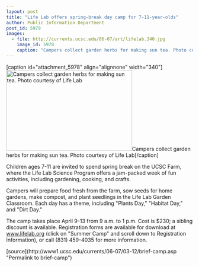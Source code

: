 ```yaml
---
layout: post
title: "Life Lab offers spring-break day camp for 7-11-year-olds"
author: Public Information Department
post_id: 5979
images:
  - file: http://currents.ucsc.edu/06-07/art/lifelab.340.jpg
    image_id: 5978
    caption: "Campers collect garden herbs for making sun tea. Photo courtesy of Life Lab"
---
```


[caption id="attachment_5978" align="alignnone" width="340"]<a href="http://localhost/mysite/wp-content/uploads/2007/03/lifelab.340.jpg"><img class="size-full wp-image-5978" src="http://localhost/mysite/wp-content/uploads/2007/03/lifelab.340.jpg" alt="Campers collect garden herbs for making sun tea. Photo courtesy of Life Lab" width="340" height="218" /></a>Campers collect garden herbs for making sun tea. Photo courtesy of Life Lab[/caption]
<a name="content" id="content"></a>
<p>
  Children ages 7-11 are invited to spend spring break on the UCSC Farm, where the Life Lab Science Program offers a jam-packed week of fun activities, including gardening, cooking, and crafts.
</p>
<p>
  Campers will prepare food fresh from the farm, sow seeds for home gardens, make compost, and plant seedlings in the Life Lab Garden Classroom. Each day has a theme, including "Plants Day," "Habitat Day," and "Dirt Day."
</p>
<p>
  The camp takes place April 9-13 from 9 a.m. to 1 p.m. Cost is $230; a sibling discount is available. Registration forms are available for download at <a href="http://www.lifelab.org">www.lifelab.org</a> (click on "Summer Camp" and scroll down to Registration Information), or call (831) 459-4035 for more information.
</p>
[source](http://www1.ucsc.edu/currents/06-07/03-12/brief-camp.asp "Permalink to brief-camp")
